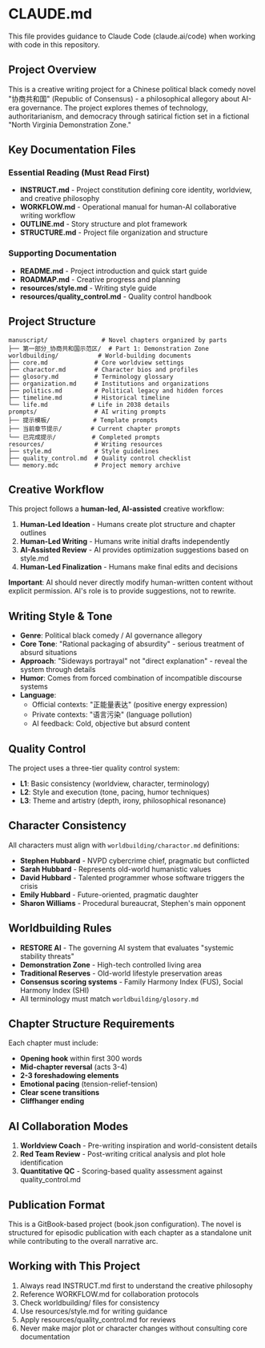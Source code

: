 # CLAUDE.md

This file provides guidance to Claude Code (claude.ai/code) when working with code in this repository.

## Project Overview

This is a creative writing project for a Chinese political black comedy novel "协商共和国" (Republic of Consensus) - a philosophical allegory about AI-era governance. The project explores themes of technology, authoritarianism, and democracy through satirical fiction set in a fictional "North Virginia Demonstration Zone."

## Key Documentation Files

### Essential Reading (Must Read First)
- **INSTRUCT.md** - Project constitution defining core identity, worldview, and creative philosophy
- **WORKFLOW.md** - Operational manual for human-AI collaborative writing workflow
- **OUTLINE.md** - Story structure and plot framework
- **STRUCTURE.md** - Project file organization and structure

### Supporting Documentation
- **README.md** - Project introduction and quick start guide
- **ROADMAP.md** - Creative progress and planning
- **resources/style.md** - Writing style guide
- **resources/quality_control.md** - Quality control handbook

## Project Structure

```
manuscript/               # Novel chapters organized by parts
├── 第一部分_协商共和国示范区/  # Part 1: Demonstration Zone
worldbuilding/           # World-building documents
├── core.md             # Core worldview settings
├── charactor.md        # Character bios and profiles
├── glosory.md          # Terminology glossary
├── organization.md     # Institutions and organizations
├── politics.md         # Political legacy and hidden forces
├── timeline.md         # Historical timeline
└── life.md            # Life in 2038 details
prompts/                # AI writing prompts
├── 提示模板/            # Template prompts
├── 当前章节提示/        # Current chapter prompts
└── 已完成提示/          # Completed prompts
resources/              # Writing resources
├── style.md            # Style guidelines
├── quality_control.md  # Quality control checklist
└── memory.mdc          # Project memory archive
```

## Creative Workflow

This project follows a **human-led, AI-assisted** creative workflow:

1. **Human-Led Ideation** - Humans create plot structure and chapter outlines
2. **Human-Led Writing** - Humans write initial drafts independently
3. **AI-Assisted Review** - AI provides optimization suggestions based on style.md
4. **Human-Led Finalization** - Humans make final edits and decisions

**Important**: AI should never directly modify human-written content without explicit permission. AI's role is to provide suggestions, not to rewrite.

## Writing Style & Tone

- **Genre**: Political black comedy / AI governance allegory
- **Core Tone**: "Rational packaging of absurdity" - serious treatment of absurd situations
- **Approach**: "Sideways portrayal" not "direct explanation" - reveal the system through details
- **Humor**: Comes from forced combination of incompatible discourse systems
- **Language**: 
  - Official contexts: "正能量表达" (positive energy expression)
  - Private contexts: "语言污染" (language pollution)
  - AI feedback: Cold, objective but absurd content

## Quality Control

The project uses a three-tier quality control system:
- **L1**: Basic consistency (worldview, character, terminology)
- **L2**: Style and execution (tone, pacing, humor techniques)
- **L3**: Theme and artistry (depth, irony, philosophical resonance)

## Character Consistency

All characters must align with `worldbuilding/charactor.md` definitions:
- **Stephen Hubbard** - NVPD cybercrime chief, pragmatic but conflicted
- **Sarah Hubbard** - Represents old-world humanistic values
- **David Hubbard** - Talented programmer whose software triggers the crisis
- **Emily Hubbard** - Future-oriented, pragmatic daughter
- **Sharon Williams** - Procedural bureaucrat, Stephen's main opponent

## Worldbuilding Rules

- **RESTORE AI** - The governing AI system that evaluates "systemic stability threats"
- **Demonstration Zone** - High-tech controlled living area
- **Traditional Reserves** - Old-world lifestyle preservation areas
- **Consensus scoring systems** - Family Harmony Index (FUS), Social Harmony Index (SHI)
- All terminology must match `worldbuilding/glosory.md`

## Chapter Structure Requirements

Each chapter must include:
- **Opening hook** within first 300 words
- **Mid-chapter reversal** (acts 3-4)
- **2-3 foreshadowing elements**
- **Emotional pacing** (tension-relief-tension)
- **Clear scene transitions** 
- **Cliffhanger ending**

## AI Collaboration Modes

1. **Worldview Coach** - Pre-writing inspiration and world-consistent details
2. **Red Team Review** - Post-writing critical analysis and plot hole identification
3. **Quantitative QC** - Scoring-based quality assessment against quality_control.md

## Publication Format

This is a GitBook-based project (book.json configuration). The novel is structured for episodic publication with each chapter as a standalone unit while contributing to the overall narrative arc.

## Working with This Project

1. Always read INSTRUCT.md first to understand the creative philosophy
2. Reference WORKFLOW.md for collaboration protocols
3. Check worldbuilding/ files for consistency
4. Use resources/style.md for writing guidance
5. Apply resources/quality_control.md for reviews
6. Never make major plot or character changes without consulting core documentation